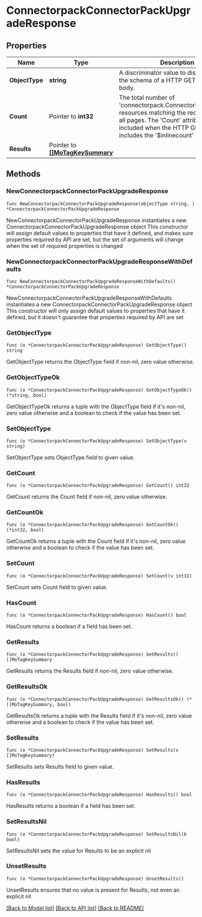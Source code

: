 # ConnectorpackConnectorPackUpgradeResponse

## Properties

Name | Type | Description | Notes
------------ | ------------- | ------------- | -------------
**ObjectType** | **string** | A discriminator value to disambiguate the schema of a HTTP GET response body. | 
**Count** | Pointer to **int32** | The total number of &#39;connectorpack.ConnectorPackUpgrade&#39; resources matching the request, accross all pages. The &#39;Count&#39; attribute is included when the HTTP GET request includes the &#39;$inlinecount&#39; parameter. | [optional] 
**Results** | Pointer to [**[]MoTagKeySummary**](mo.TagKeySummary.md) |  | [optional] 

## Methods

### NewConnectorpackConnectorPackUpgradeResponse

`func NewConnectorpackConnectorPackUpgradeResponse(objectType string, ) *ConnectorpackConnectorPackUpgradeResponse`

NewConnectorpackConnectorPackUpgradeResponse instantiates a new ConnectorpackConnectorPackUpgradeResponse object
This constructor will assign default values to properties that have it defined,
and makes sure properties required by API are set, but the set of arguments
will change when the set of required properties is changed

### NewConnectorpackConnectorPackUpgradeResponseWithDefaults

`func NewConnectorpackConnectorPackUpgradeResponseWithDefaults() *ConnectorpackConnectorPackUpgradeResponse`

NewConnectorpackConnectorPackUpgradeResponseWithDefaults instantiates a new ConnectorpackConnectorPackUpgradeResponse object
This constructor will only assign default values to properties that have it defined,
but it doesn't guarantee that properties required by API are set

### GetObjectType

`func (o *ConnectorpackConnectorPackUpgradeResponse) GetObjectType() string`

GetObjectType returns the ObjectType field if non-nil, zero value otherwise.

### GetObjectTypeOk

`func (o *ConnectorpackConnectorPackUpgradeResponse) GetObjectTypeOk() (*string, bool)`

GetObjectTypeOk returns a tuple with the ObjectType field if it's non-nil, zero value otherwise
and a boolean to check if the value has been set.

### SetObjectType

`func (o *ConnectorpackConnectorPackUpgradeResponse) SetObjectType(v string)`

SetObjectType sets ObjectType field to given value.


### GetCount

`func (o *ConnectorpackConnectorPackUpgradeResponse) GetCount() int32`

GetCount returns the Count field if non-nil, zero value otherwise.

### GetCountOk

`func (o *ConnectorpackConnectorPackUpgradeResponse) GetCountOk() (*int32, bool)`

GetCountOk returns a tuple with the Count field if it's non-nil, zero value otherwise
and a boolean to check if the value has been set.

### SetCount

`func (o *ConnectorpackConnectorPackUpgradeResponse) SetCount(v int32)`

SetCount sets Count field to given value.

### HasCount

`func (o *ConnectorpackConnectorPackUpgradeResponse) HasCount() bool`

HasCount returns a boolean if a field has been set.

### GetResults

`func (o *ConnectorpackConnectorPackUpgradeResponse) GetResults() []MoTagKeySummary`

GetResults returns the Results field if non-nil, zero value otherwise.

### GetResultsOk

`func (o *ConnectorpackConnectorPackUpgradeResponse) GetResultsOk() (*[]MoTagKeySummary, bool)`

GetResultsOk returns a tuple with the Results field if it's non-nil, zero value otherwise
and a boolean to check if the value has been set.

### SetResults

`func (o *ConnectorpackConnectorPackUpgradeResponse) SetResults(v []MoTagKeySummary)`

SetResults sets Results field to given value.

### HasResults

`func (o *ConnectorpackConnectorPackUpgradeResponse) HasResults() bool`

HasResults returns a boolean if a field has been set.

### SetResultsNil

`func (o *ConnectorpackConnectorPackUpgradeResponse) SetResultsNil(b bool)`

 SetResultsNil sets the value for Results to be an explicit nil

### UnsetResults
`func (o *ConnectorpackConnectorPackUpgradeResponse) UnsetResults()`

UnsetResults ensures that no value is present for Results, not even an explicit nil

[[Back to Model list]](../README.md#documentation-for-models) [[Back to API list]](../README.md#documentation-for-api-endpoints) [[Back to README]](../README.md)



